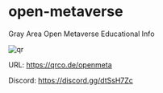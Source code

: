 # open-metaverse
Gray Area Open Metaverse Educational Info

![qr](https://user-images.githubusercontent.com/5863550/174151027-40ea0e79-369c-4906-a8a6-eec2c6ff7025.jpg)

URL: https://qrco.de/openmeta

Discord: https://discord.gg/dtSsH7Zc
